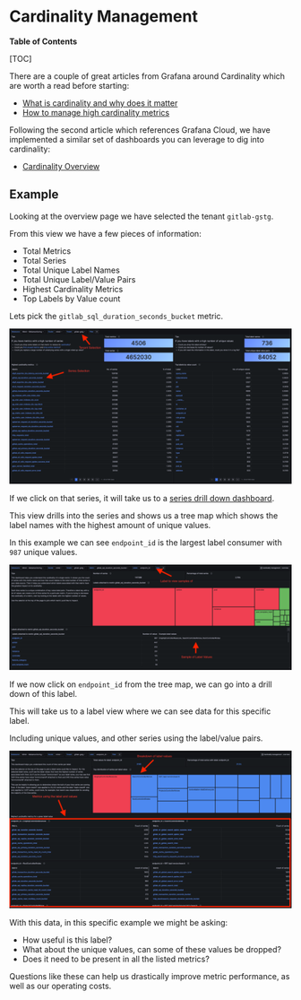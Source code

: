 # Cardinality Management

**Table of Contents**

[TOC]

There are a couple of great articles from Grafana around Cardinality which are worth a read before starting:

- [What is cardinality and why does it matter](https://grafana.com/blog/2022/02/15/what-are-cardinality-spikes-and-why-do-they-matter/)
- [How to manage high cardinality metrics](https://grafana.com/blog/2022/10/20/how-to-manage-high-cardinality-metrics-in-prometheus-and-kubernetes/)

Following the second article which references Grafana Cloud, we have implemented a similar set of dashboards you can leverage to dig into cardinality:

- [Cardinality Overview](https://dashboards.gitlab.net/d/cardinality-management/mimir-cardinality-overview?orgId=1)

## Example

Looking at the overview page we have selected the tenant `gitlab-gstg`.

From this view we have a few pieces of information:

- Total Metrics
- Total Series
- Total Unique Label Names
- Total Unique Label/Value Pairs
- Highest Cardinality Metrics
- Top Labels by Value count

Lets pick the `gitlab_sql_duration_seconds_bucket` metric.

![cardinality-overview](./img/cardinality-overview.png)

If we click on that series, it will take us to a [series drill down dashboard](https://dashboards.gitlab.net/d/cardinality-management-metrics-detail/mimir-cardinality-metrics?var-metric=gitlab_sql_duration_seconds_bucket&var-tenant=gitlab-gprd&orgId=1).

This view drills into the series and shows us a tree map which shows the label names with the highest amount of unique values.

In this example we can see `endpoint_id` is the largest label consumer with `987` unique values.

![cardinality-metrics](./img/cardinality-metrics.png)

If we now click on `endpoint_id` from the tree map, we can go into a drill down of this label.

This will take us to a label view where we can see data for this specific label.

Including unique values, and other series using the label/value pairs.

![cardinality-labels](./img/cardinality-labels.png)

With this data, in this specific example we might be asking:

- How useful is this label?
- What about the unique values, can some of these values be dropped?
- Does it need to be present in all the listed metrics?

Questions like these can help us drastically improve metric performance, as well as our operating costs.
